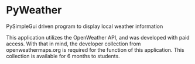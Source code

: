 # PyWeather
PySimpleGui driven program to display local weather information

This application utilizes the OpenWeather API, and was developed with paid access. 
With that in mind, the developer collection from openweathermaps.org is required for the function of this application.
This collection is available for 6 months to students.
